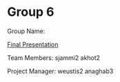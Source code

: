 # Group 6
Group Name: 

[Final Presentation](https://docs.google.com/presentation/d/1fplizoJqP0HvyX5r2GvK3U6KkHxyenKaopUHkPJvULE/edit?usp=sharing)

Team Members: 
sjammi2
akhot2


Project Manager: 
weustis2
anaghab3
